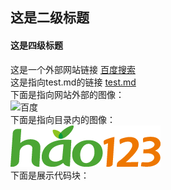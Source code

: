 ## 这是二级标题
#### 这是四级标题
这是一个外部网站链接 [百度搜索](https://www.baidu.com)  
这是指向test.md的链接 [test.md](https://github.com/soul-of-winter/Test/blob/main/test.md)  
下面是指向网站外部的图像：  
![百度](https://www.baidu.com/img/PCtm_d9c8750bed0b3c7d089fa7d55720d6cf.png)  
下面是指向目录内的图像：  
![hao123](./hao123.png)  
下面是展示代码块：  
  <?php
    echo "Hello world!!!";
?>
